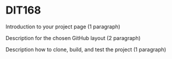 # DIT168
Introduction to your project page (1 paragraph)

Description for the chosen GitHub layout (2 paragraph)

Description how to clone, build, and test the project (1 paragraph)
